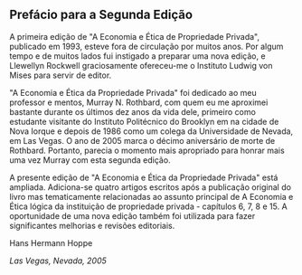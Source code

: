 ## Prefácio para a Segunda Edição

A primeira edição de "A Economia e Ética de Propriedade Privada", publicado em 1993, esteve fora de circulação por muitos anos. Por algum tempo e de muitos lados fui instigado a preparar uma nova edição, e Llewellyn Rockwell graciosamente ofereceu-me o Instituto Ludwig von Mises para servir de editor.

"A Economia e Ética da Propriedade Privada" foi dedicado ao meu professor e mentos, Murray N. Rothbard, com quem eu me aproximei bastante durante os últimos dez anos da vida dele, primeiro como estudante visitante do Instituto Politécnico do Brooklyn em na cidade de Nova Iorque e depois de 1986 como um colega da Universidade de Nevada, em Las Vegas. O ano de 2005 marca o décimo aniversário de morte de Rothbard. Portanto, parecia o momento mais apropriado para honrar mais uma vez Murray com esta segunda edição.

A presente edição de "A Economia e Ética da Propriedade Privada" está ampliada. Adiciona-se quatro artigos escritos após a publicação original do livro mas tematicamente relacionadas ao assunto principal de A Economia e Ética lógica da instituição de propriedade privada - capítulos 6, 7, 8 e 15. A oportunidade de uma nova edição também foi utilizada para fazer significantes melhorias e revisões editoriais.

Hans Hermann Hoppe

*Las Vegas, Nevada, 2005*